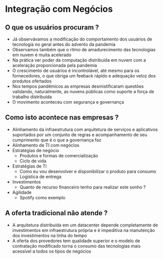 # Integração com Negócios

## O que os usuários procuram ?

- Já observávamos a modificação do comportamento dos usuários de tecnologia no geral antes do advento da pandemia
- Observamos também que o ritmo de amadurecimento das tecnologias em nuvem é muita acelerado
- Na prática ver poder da computação distribuída em nuvem com a aceleração proporcionada pela pandemia
- O crescimento de usuários é incontrolável, até mesmo para os fornecedores, o que obriga um feeback rápido e adequação veloz dos produtos ofertados
- Nos tempos pandêmicos as empresas desmistificaram questões validando, naturalmente, as nuvens públicas como suporte a força de trabalho distribuída
- O movimento aconteceu com segurança e governança

## Como isto acontece nas empresas ?

- Alinhamento da infraestrutura com arquitetura de serviços e aplicativos suportados por um conjunto de regras e acompanhamento de seu cumprimento que é o que a governança faz
- Alinhamento de TI com negócios
- Estratégias de negócio
    - Produtos e formas de comercialização
    - Ciclo de vida
- Estratégias de TI
    - Como eu vou desenvolver e disponibilizar o produto para consumo
    - Logística de entrega
- Investimentos
    - Quanto de recurso financeiro tenho para realizar este sonho ? 
- Agilidade
    - Spotify como exemplo

## A oferta tradicional não atende ?

- A arquitetura distribuída em um datacenter depende completamente de investimentos em infraestrutura própria e é impeditiva na manutenção dos investimentos na linha do tempo
- A oferta dos provedores tem qualidade superior e o modelo de contratação modificado torna o consumo das tecnologias mais acessível a todos os tipos de negócios
